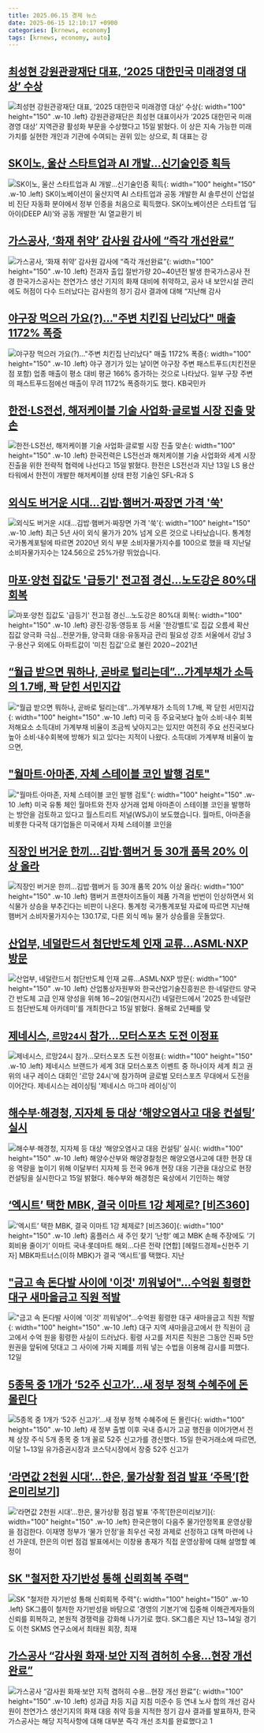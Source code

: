 ```yaml
---
title: 2025.06.15 경제 뉴스
date: 2025-06-15 12:10:17 +0900
categories: [krnews, economy]
tags: [krnews, economy, auto]
---
```

## [최성현 강원관광재단 대표, ‘2025 대한민국 미래경영 대상’ 수상](https://n.news.naver.com/mnews/article/421/0008311972)

![최성현 강원관광재단 대표, ‘2025 대한민국 미래경영 대상’ 수상](https://mimgnews.pstatic.net/image/origin/421/2025/06/15/8311972.jpg?type=nf220_150){: width="100" height="150" .w-10 .left}
강원관광재단은 최성현 대표이사가 ‘2025 대한민국 미래경영 대상’ 지역관광 활성화 부문을 수상했다고 15일 밝혔다. 이 상은 지속 가능한 미래 가치를 실현한 개인과 기관에 수여되는 권위 있는 상으로, 최 대표는 강

## [SK이노, 울산 스타트업과 AI 개발…신기술인증 획득](https://n.news.naver.com/mnews/article/018/0006039985)

![SK이노, 울산 스타트업과 AI 개발…신기술인증 획득](https://mimgnews.pstatic.net/image/origin/018/2025/06/15/6039985.jpg?type=nf220_150){: width="100" height="150" .w-10 .left}
SK이노베이션이 울산지역 AI 스타트업과 공동 개발한 AI 솔루션이 산업설비 진단 자동화 분야에서 정부 인증을 처음으로 획득했다. SK이노베이션은 스타트업 ‘딥아이(DEEP AI)’와 공동 개발한 ‘AI 열교환기 비

## [가스공사, ‘화재 취약’ 감사원 감사에 “즉각 개선완료”](https://n.news.naver.com/mnews/article/016/0002484933)

![가스공사, ‘화재 취약’ 감사원 감사에 “즉각 개선완료”](https://mimgnews.pstatic.net/image/origin/016/2025/06/15/2484933.jpg?type=nf220_150){: width="100" height="150" .w-10 .left}
전과자 출입 절반가량 20~40년전 발생 한국가스공사 전경 한국가스공사는 천연가스 생산 기지의 화재 대비에 취약하고, 공사 내 보안시설 관리에도 허점이 다수 드러났다는 감사원의 정기 감사 결과에 대해 “지난해 감사

## [야구장 먹으러 가요(?)…"주변 치킨집 난리났다" 매출 1172% 폭증](https://n.news.naver.com/mnews/article/008/0005207536)

![야구장 먹으러 가요(?)…"주변 치킨집 난리났다" 매출 1172% 폭증](https://mimgnews.pstatic.net/image/origin/008/2025/06/15/5207536.jpg?type=nf220_150){: width="100" height="150" .w-10 .left}
야구 경기가 있는 날이면 야구장 주변 패스트푸드(치킨전문점 포함) 업종 매출이 평소 대비 평균 166% 증가하는 것으로 나타났다. 일부 구장 주변의 패스트푸드점에선 매출이 무려 1172% 폭증하기도 했다. KB국민카

## [한전·LS전선, 해저케이블 기술 사업화·글로벌 시장 진출 맞손](https://n.news.naver.com/mnews/article/001/0015449785)

![한전·LS전선, 해저케이블 기술 사업화·글로벌 시장 진출 맞손](https://mimgnews.pstatic.net/image/origin/001/2025/06/15/15449785.jpg?type=nf220_150){: width="100" height="150" .w-10 .left}
한국전력은 LS전선과 해저케이블 기술 사업화와 세계 시장 진출을 위한 전략적 협력에 나선다고 15일 밝혔다. 한전은 LS전선과 지난 13일 LS 용산타워에서 한전이 개발한 해저케이블 상태 판정 기술인 SFL-R과 S

## [외식도 버거운 시대…김밥·햄버거·짜장면 가격 '쑥'](https://n.news.naver.com/mnews/article/422/0000749582)

![외식도 버거운 시대…김밥·햄버거·짜장면 가격 '쑥'](https://mimgnews.pstatic.net/image/origin/422/2025/06/15/749582.jpg?type=nf220_150){: width="100" height="150" .w-10 .left}
최근 5년 사이 외식 물가가 20% 넘게 오른 것으로 나타났습니다. 통계청 국가통계포털에 따르면 2020년 외식 부문 소비자물가지수를 100으로 했을 때 지난달 소비자물가지수는 124.56으로 25%가량 뛰었습니다.

## [마포·양천 집값도 '급등기' 전고점 경신…노도강은 80%대 회복](https://n.news.naver.com/mnews/article/001/0015449697)

![마포·양천 집값도 '급등기' 전고점 경신…노도강은 80%대 회복](https://mimgnews.pstatic.net/image/origin/001/2025/06/15/15449697.jpg?type=nf220_150){: width="100" height="150" .w-10 .left}
광진·강동·영등포 등 서울 '한강벨트'로 집값 오름세 확산 집값 양극화 극심…전문가들, 양극화 대응·유동자금 관리 필요성 강조 서울에서 강남 3구·용산구 외에도 아파트값이 '미친 집값'으로 불린 2020∼2021년

## [“월급 받으면 뭐하나, 곧바로 털리는데”…가계부채가 소득의 1.7배, 꽉 닫힌 서민지갑](https://n.news.naver.com/mnews/article/009/0005508841)

![“월급 받으면 뭐하나, 곧바로 털리는데”…가계부채가 소득의 1.7배, 꽉 닫힌 서민지갑](https://mimgnews.pstatic.net/image/origin/009/2025/06/15/5508841.jpg?type=nf220_150){: width="100" height="150" .w-10 .left}
미국 등 주요국보다 높아 소비·내수 회복 저해요소 소득대비 가계부채 비율이 조금씩 낮아지고는 있지만 여전히 주요 선진국보다 높아 소비·내수회복에 방해가 되고 있다는 지적이 나왔다. 소득대비 가계부채 비율이 높으면,

## ["월마트·아마존, 자체 스테이블 코인 발행 검토"](https://n.news.naver.com/mnews/article/052/0002205435)

!["월마트·아마존, 자체 스테이블 코인 발행 검토"](https://mimgnews.pstatic.net/image/origin/052/2025/06/14/2205435.jpg?type=nf220_150){: width="100" height="150" .w-10 .left}
미국 유통 체인 월마트와 전자 상거래 업체 아마존이 스테이블 코인을 발행하는 방안을 검토하고 있다고 월스트리트 저널(WSJ)이 보도했습니다. 월마트, 아마존을 비롯한 다국적 대기업들은 미국에서 자체 스테이블 코인을

## [직장인 버거운 한끼...김밥·햄버거 등 30개 품목 20% 이상 올라](https://n.news.naver.com/mnews/article/016/0002484892)

![직장인 버거운 한끼...김밥·햄버거 등 30개 품목 20% 이상 올라](https://mimgnews.pstatic.net/image/origin/016/2025/06/15/2484892.jpg?type=nf220_150){: width="100" height="150" .w-10 .left}
햄버거 프랜차이즈들이 제품 가격을 번번이 인상하면서 외식물가 상승을 부추긴다는 비판이 나온다. 통계청 국가통계포털 자료에 따르면 지난해 햄버거 소비자물가지수는 130.17로, 다른 외식 메뉴 물가 상승률을 웃돌았다.

## [산업부, 네덜란드서 첨단반도체 인재 교류…ASML·NXP 방문](https://n.news.naver.com/mnews/article/001/0015449861)

![산업부, 네덜란드서 첨단반도체 인재 교류…ASML·NXP 방문](https://mimgnews.pstatic.net/image/origin/001/2025/06/15/15449861.jpg?type=nf220_150){: width="100" height="150" .w-10 .left}
산업통상자원부와 한국산업기술진흥원은 한·네덜란드 양국 간 반도체 고급 인재 양성을 위해 16∼20일(현지시간) 네덜란드에서 '2025 한·네덜란드 첨단반도체 아카데미'를 개최한다고 15일 밝혔다. 올해로 2년째를 맞

## [제네시스, `르망24시` 참가…모터스포츠 도전 이정표](https://n.news.naver.com/mnews/article/029/0002961305)

![제네시스, `르망24시` 참가…모터스포츠 도전 이정표](https://mimgnews.pstatic.net/image/origin/029/2025/06/15/2961305.jpg?type=nf220_150){: width="100" height="150" .w-10 .left}
제네시스 브랜드가 세계 3대 모터스포츠 이벤트 중 하나이자 세계 최고 권위의 내구 레이스 대회인 '르망 24시'에 참가하며 글로벌 모터스포츠 무대에서 도전을 이어간다. 제네시스는 레이싱팀 '제네시스 마그마 레이싱'이

## [해수부·해경청, 지자체 등 대상 ‘해양오염사고 대응 컨설팅’ 실시](https://n.news.naver.com/mnews/article/082/0001330615)

![해수부·해경청, 지자체 등 대상 ‘해양오염사고 대응 컨설팅’ 실시](https://mimgnews.pstatic.net/image/origin/082/2025/06/15/1330615.jpg?type=nf220_150){: width="100" height="150" .w-10 .left}
해양수산부와 해양경찰청은 해양오염사고에 대한 현장 대응 역량을 높이기 위해 이달부터 지자체 등 전국 96개 현장 대응 기관을 대상으로 현장 컨설팅을 실시한다고 15일 밝혔다. 해수부와 해경청은 육상에서 기인하는 해양

## [‘엑시트’ 택한 MBK, 결국 이마트 1강 체제로? [비즈360]](https://n.news.naver.com/mnews/article/016/0002484739)

![‘엑시트’ 택한 MBK, 결국 이마트 1강 체제로? [비즈360]](https://mimgnews.pstatic.net/image/origin/016/2025/06/14/2484739.jpg?type=nf220_150){: width="100" height="150" .w-10 .left}
홈플러스 새 주인 찾기 ‘난항’ 예고 MBK 손해 주장에도 ‘기회비용 줄이기’ 이마트 국내·롯데마트 해외…다른 전략 [연합] [헤럴드경제=신현주 기자] MBK파트너스(이하 MBK)가 결국 ‘엑시트’를 택했다. 지난

## ["금고 속 돈다발 사이에 '이것' 끼워넣어"…수억원 횡령한 대구 새마을금고 직원 적발](https://n.news.naver.com/mnews/article/011/0004496927)

!["금고 속 돈다발 사이에 '이것' 끼워넣어"…수억원 횡령한 대구 새마을금고 직원 적발](https://mimgnews.pstatic.net/image/origin/011/2025/06/14/4496927.jpg?type=nf220_150){: width="100" height="150" .w-10 .left}
대구 지역 새마을금고에서 한 직원이 금고에서 수억 원을 횡령한 사실이 드러났다. 횡령 사고를 저지른 직원은 그동안 진짜 5만원권을 앞뒤에 덧대고 그 사이에 가짜 지폐를 끼워 넣는 수법을 이용해 감시를 피했다. 12일

## [5종목 중 1개가 ‘52주 신고가’…새 정부 정책 수혜주에 돈 몰린다](https://n.news.naver.com/mnews/article/366/0001085412)

![5종목 중 1개가 ‘52주 신고가’…새 정부 정책 수혜주에 돈 몰린다](https://mimgnews.pstatic.net/image/origin/366/2025/06/15/1085412.jpg?type=nf220_150){: width="100" height="150" .w-10 .left}
새 정부 출범 이후 국내 증시가 고공 행진을 이어가면서 전체 상장 주식 5개 종목 중 1개 꼴로 52주 신고가를 경신했다. 15일 한국거래소에 따르면, 이달 1~13일 유가증권시장과 코스닥시장에서 장중 52주 신고가

## [‘라면값 2천원 시대’…한은, 물가상황 점검 발표 ‘주목’[한은미리보기]](https://n.news.naver.com/mnews/article/018/0006039339)

![‘라면값 2천원 시대’…한은, 물가상황 점검 발표 ‘주목’[한은미리보기]](https://mimgnews.pstatic.net/image/origin/018/2025/06/14/6039339.jpg?type=nf220_150){: width="100" height="150" .w-10 .left}
한국은행이 다음주 물가안정목표 운영상황을 점검한다. 이재명 정부가 ‘물가 안정’을 최우선 국정 과제로 선정하고 대책 마련에 나선 가운데, 한은의 이번 점검 발표에서는 이창용 총재가 직접 운영상황에 대해 설명할 예정이

## [SK "철저한 자기반성 통해 신뢰회복 주력"](https://n.news.naver.com/mnews/article/215/0001212743)

![SK "철저한 자기반성 통해 신뢰회복 주력"](https://mimgnews.pstatic.net/image/origin/215/2025/06/15/1212743.jpg?type=nf220_150){: width="100" height="150" .w-10 .left}
SK그룹이 철저한 자기반성을 바탕으로 ‘경영의 기본기’에 집중해 이해관계자들의 신뢰를 회복하고, 본원적 경쟁력을 강화해 나가기로 했다. SK그룹은 지난 13~14일 경기도 이천 SKMS 연구소에서 최태원 회장, 최재

## [가스공사 “감사원 화재·보안 지적 겸허히 수용…현장 개선 완료”](https://n.news.naver.com/mnews/article/029/0002961315)

![가스공사 “감사원 화재·보안 지적 겸허히 수용…현장 개선 완료”](https://mimgnews.pstatic.net/image/origin/029/2025/06/15/2961315.jpg?type=nf220_150){: width="100" height="150" .w-10 .left}
성과급 차등 지급 지침 미준수 등 연내 노사 합의 개선 감사원이 천연가스 생산기지의 화재 대응 취약 등을 지적한 정기 감사 결과를 발표하자, 한국가스공사는 해당 지적사항에 대해 대부분 즉각 개선 조치를 완료했다고 1

